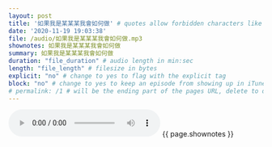 ```yaml
---
layout: post
title: '如果我是某某某我會如何做' # quotes allow forbidden characters like the colon
date: '2020-11-19 19:03:38'
file: /audio/如果我是某某某我會如何做.mp3
shownotes: 如果我是某某某我會如何做
summary: 如果我是某某某我會如何做
duration: "file_duration" # audio length in min:sec
length: "file_length" # filesize in bytes
explicit: "no" # change to yes to flag with the explicit tag
block: "no" # change to yes to keep an episode from showing up in iTunes
# permalink: /1 # will be the ending part of the pages URL, delete to default to the title
---
```


<audio controls>
<source src="{{site.url}}{{site.baseurl}}{{ page.file }}" type="audio/x-mp3">
Your browser does not support the audio element.
</audio>
{{ page.shownotes }}
